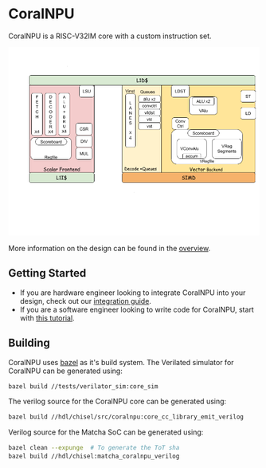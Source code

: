 # CoralNPU

CoralNPU is a RISC-V32IM core with a custom instruction set.

![CoralNPU block diagram](doc/images/coralnpu_block.png)

More information on the design can be found in the
[overview](doc/overview.md).

## Getting Started

* If you are hardware engineer looking to integrate CoralNPU into your design,
  check out our [integration guide](doc/integration_guide.md).
* If you are a software engineer looking to write code for CoralNPU, start with
  [this tutorial](doc/tutorials/writing_coralnpu_programs.md).

## Building

CoralNPU uses [bazel](https://bazel.build/) as it's build system. The Verilated
simulator for CoralNPU can be generated using:

```bash
bazel build //tests/verilator_sim:core_sim
```

The verilog source for the CoralNPU core can be generated using:

```bash
bazel build //hdl/chisel/src/coralnpu:core_cc_library_emit_verilog
```

Verilog source for the Matcha SoC can be generated using:

```bash
bazel clean --expunge  # To generate the ToT sha
bazel build //hdl/chisel:matcha_coralnpu_verilog
```
